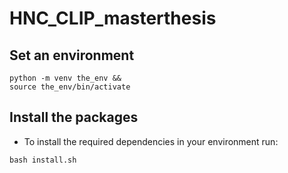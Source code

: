 # HNC_CLIP_masterthesis

## Set an environment
```
python -m venv the_env &&
source the_env/bin/activate
```

## Install the packages
- To install the required dependencies in your environment run: 
```
bash install.sh
```
